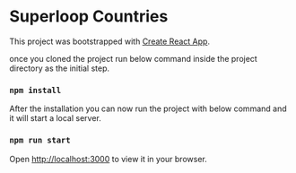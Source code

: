 # Superloop Countries

This project was bootstrapped with [Create React App](https://github.com/facebook/create-react-app).

once you cloned the project run below command inside the project directory as the initial step.

### `npm install`

After the installation you can now run the project with below command and it will start a local server.

### `npm run start`

Open [http://localhost:3000](http://localhost:3000) to view it in your browser.
